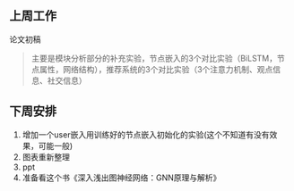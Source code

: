 ## 上周工作
论文初稿
  > 主要是模块分析部分的补充实验，节点嵌入的3个对比实验（BiLSTM，节点属性，网络结构），推荐系统的3个对比实验（3个注意力机制、观点信息、社交信息）
## 下周安排
1. 增加一个user嵌入用训练好的节点嵌入初始化的实验(这个不知道有没有效果，可能一般)
2. 图表重新整理
3. ppt
4. 准备看这个书《深入浅出图神经网络：GNN原理与解析》
